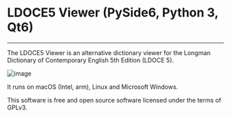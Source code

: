 # LDOCE5 Viewer (PySide6, Python 3, Qt6)

-----

The LDOCE5 Viewer is an alternative dictionary viewer for the Longman Dictionary of Contemporary English 5th Edition (LDOCE 5).

![image](https://cloud.githubusercontent.com/assets/15828926/24585732/efb068a4-17bb-11e7-8294-7241f73d9ed8.png)

It runs on macOS (Intel, arm), Linux and Microsoft Windows.

This software is free and open source software licensed under the terms of GPLv3.
